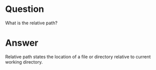 # Question
What is the relative path?
# Answer
Relative path states the location of a file or directory relative to current working directory.
